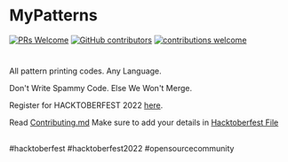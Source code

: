 # MyPatterns
[![PRs Welcome](https://img.shields.io/badge/PRs-welcome-brightgreen.svg?style=flat-square)](http://makeapullrequest.com)
[![GitHub contributors](https://img.shields.io/github/contributors/aviraw/MyPatterns.svg)](https://github.com/aviraw/MyPatterns/graphs/contributors)
[![contributions welcome](https://img.shields.io/static/v1.svg?label=Contributions&message=Welcome&color=0059b3&style=flat-square)](https://github.com/aviraw/MyPatterns/blob/master/CONTRIBUTING.md)&nbsp;

#

All pattern printing codes. Any Language.

Don't Write Spammy Code. Else We Won't Merge.

Register for HACKTOBERFEST 2022 [here](https://hacktoberfest.com).

Read [Contributing.md](https://github.com/aviraw/MyPatterns/blob/main/CONTRIBUTING.md)
Make sure to add your details in [Hacktoberfest File](https://github.com/aviraw/MyPatterns/blob/main/Hacktoberfest.md)

##
#hacktoberfest
#hacktoberfest2022
#opensourcecommunity
